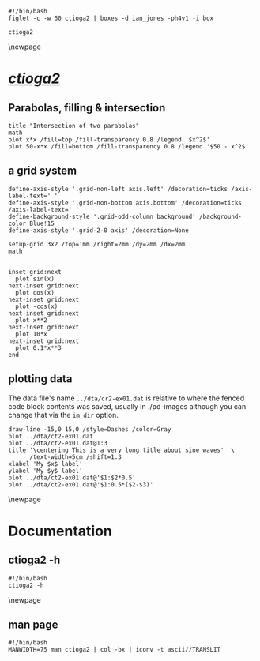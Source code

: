 ```{.shebang im_out="stdout"}
#!/bin/bash
figlet -c -w 60 ctioga2 | boxes -d ian_jones -ph4v1 -i box
```

```imagine
ctioga2
```

\newpage

# [*ctioga2*](http://ctioga2.sourceforge.net)

## Parabolas, filling & intersection

```{.ctioga2 caption="Created by ctioga2" width=60%}
title "Intersection of two parabolas"
math
plot x*x /fill=top /fill-transparency 0.8 /legend '$x^2$'
plot 50-x*x /fill=bottom /fill-transparency 0.8 /legend '$50 - x^2$'
```

## a grid system

```{.ctioga2 caption="Created by ctioga2" width=60%}
define-axis-style '.grid-non-left axis.left' /decoration=ticks /axis-label-text=' '
define-axis-style '.grid-non-bottom axis.bottom' /decoration=ticks /axis-label-text=' '
define-background-style '.grid-odd-column background' /background-color Blue!15
define-axis-style '.grid-2-0 axis' /decoration=None

setup-grid 3x2 /top=1mm /right=2mm /dy=2mm /dx=2mm
math 
    

inset grid:next
  plot sin(x)
next-inset grid:next
  plot cos(x)
next-inset grid:next
  plot -cos(x)
next-inset grid:next
  plot x**2
next-inset grid:next
  plot 10*x
next-inset grid:next
  plot 0.1*x**3
end
```

## plotting data

The data file's name `../dta/cr2-ex01.dat` is relative to where the fenced code
block contents was saved, usually in ./pd-images although you can change that
via the `im_dir` option.

```{.ctioga2 caption="Created by ctioga2" width=60%}
draw-line -15,0 15,0 /style=Dashes /color=Gray
plot ../dta/ct2-ex01.dat
plot ../dta/ct2-ex01.dat@1:3
title '\centering This is a very long title about sine waves'  \
      /text-width=5cm /shift=1.3
xlabel 'My $x$ label'
ylabel 'My $y$ label'
plot ../dta/ct2-ex01.dat@'$1:$2*0.5'
plot ../dta/ct2-ex01.dat@'$1:0.5*($2-$3)'
```

\newpage

# Documentation

## ctioga2 -h

```{.shebang im_out="stdout"}
#!/bin/bash
ctioga2 -h
```

\newpage

## man page

```{.shebang im_out="stdout"}
#!/bin/bash
MANWIDTH=75 man ctioga2 | col -bx | iconv -t ascii//TRANSLIT
```

